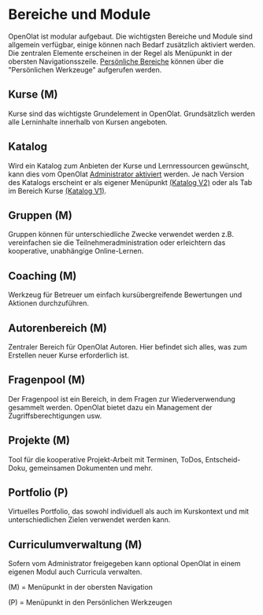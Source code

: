 # Bereiche und Module 
OpenOlat ist modular aufgebaut. Die wichtigsten Bereiche und Module sind allgemein verfügbar, einige können nach Bedarf zusätzlich aktiviert werden. Die zentralen Elemente erscheinen in der Regel als Menüpunkt in der obersten Navigationsszeile. [Persönliche Bereiche](../personal_menu/index.de.md) können über die "Persönlichen Werkzeuge" aufgerufen werden. 

## Kurse (M)
Kurse sind das wichtigste Grundelement in OpenOlat. Grundsätzlich werden alle Lerninhalte innerhalb von Kursen angeboten. 

## Katalog
Wird ein Katalog zum Anbieten der Kurse und Lernressourcen gewünscht, kann dies vom OpenOlat [Administrator aktiviert](../../../manual_admin/docs/administration/Modules_Catalog_2.0.de.md) werden. Je nach Version des Katalogs erscheint er als eigener Menüpunkt [(Katalog V2)](../area_modules/catalog2.0.de.md) oder als Tab im Bereich Kurse [(Katalog V1)](../area_modules/catalog1.0.de.md). 

## Gruppen (M)
Gruppen können für unterschiedliche Zwecke verwendet werden z.B. vereinfachen sie die Teilnehmeradministration oder erleichtern das kooperative, unabhängige Online-Lernen. 

## Coaching (M)
Werkzeug für Betreuer um einfach kursübergreifende Bewertungen und Aktionen durchzuführen. 

## Autorenbereich (M)
Zentraler Bereich für OpenOlat Autoren. Hier befindet sich alles, was zum Erstellen neuer Kurse erforderlich ist.

## Fragenpool (M)
Der Fragenpool ist ein Bereich, in dem Fragen zur Wiederverwendung gesammelt werden. OpenOlat bietet dazu ein Management der Zugriffsberechtigungen usw.

## Projekte (M)
Tool für die kooperative Projekt-Arbeit mit Terminen, ToDos, Entscheid-Doku, gemeinsamen Dokumenten und mehr. 

## Portfolio (P)
Virtuelles Portfolio, das sowohl individuell als auch im Kurskontext und mit unterschiedlichen Zielen verwendet werden kann. 

## Curriculumverwaltung (M)
Sofern vom Administrator freigegeben kann optional OpenOlat in einem eigenen Modul auch Curricula verwalten.


(M) = Menüpunkt in der obersten Navigation

(P) = Menüpunkt in den Persönlichen Werkzeugen